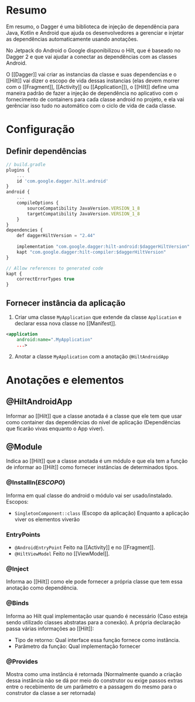 # Resumo
Em resumo, o Dagger é uma biblioteca de injeção de dependência para Java, Kotlin e Android que ajuda os desenvolvedores a gerenciar e injetar as dependências automaticamente usando anotações.  

No Jetpack do Android o Google disponibilizou o Hilt, que é baseado no Dagger 2 e que vai ajudar a conectar as dependências com as classes Android.

O [[Dagger]] vai criar as instancias da classe e suas dependencias e o [[Hilt]] vai dizer o escopo de vida dessas instancias (elas devem morrer com o [[Fragment]], [[Activity]] ou [[Application]]), o [[Hilt]] define uma maneira padrão de fazer a injeção de dependência no aplicativo com o fornecimento de containers para cada classe android no projeto, e ela vai gerênciar isso tudo no automático com o ciclo de vida de cada classe.

# Configuração

## Definir dependências
```ts
// build.gradle
plugins {
	...
	id 'com.google.dagger.hilt.android'
}
android {
	...
	compileOptions {  
	    sourceCompatibility JavaVersion.VERSION_1_8  
	    targetCompatibility JavaVersion.VERSION_1_8  
	}
}
dependencies {
	def daggerHiltVersion = "2.44"
	
	implementation "com.google.dagger:hilt-android:$daggerHiltVersion"
	kapt "com.google.dagger:hilt-compiler:$daggerHiltVersion"
}

// Allow references to generated code
kapt {
	correctErrorTypes true
}
```

## Fornecer instância da aplicação

1. Criar uma classe `MyApplication` que extende da classe `Application` e declarar essa nova classe no [[Manifest]].
```xml
<application
	android:name=".MyApplication"
	...>
```

2. Anotar a classe `MyApplication` com a anotação `@HiltAndroidApp`

# Anotações  e elementos

## @HiltAndroidApp
Informar ao [[Hilt]] que a classe anotada é a classe que ele tem que usar como container das dependências do nível de aplicação (Dependências que ficarão vivas enquanto o App viver).

## @Module
Indica ao [[Hilt]] que a classe anotada é um módulo e que ela tem a função de informar ao [[Hilt]] como fornecer instâncias de determinados tipos.

### @InstallIn(*ESCOPO*)
Informa em qual classe do android o módulo vai ser usado/instalado.
Escopos:
* `SingletonComponent::class` (Escopo da aplicação)
	Enquanto a aplicação viver os elementos viverão

### EntryPoints
* `@AndroidEntryPoint`
	Feito na [[Activity]] e no [[Fragment]].
* `@HiltViewModel`
	Feito no [[ViewModel]].

### @Inject
Informa ao [[Hilt]] como ele pode fornecer a própria classe que tem essa anotação como dependência.

### @Binds
Informa ao Hilt qual implementação usar quando é necessário (Caso esteja sendo utilizado classes abstratas para a conexão).
A própria declaração passa várias informações ao [[Hilt]]:
- Tipo de retorno: Qual interface essa função fornece como instância.
- Parâmetro da função: Qual implementação fornecer

### @Provides
Mostra como uma instância é retornada (Normalmente quando a criação dessa instância não se dá por meio do construtor ou exige passos extras entre o recebimento de um parâmetro e a passagem do mesmo para o construtor da classe a ser retornada)